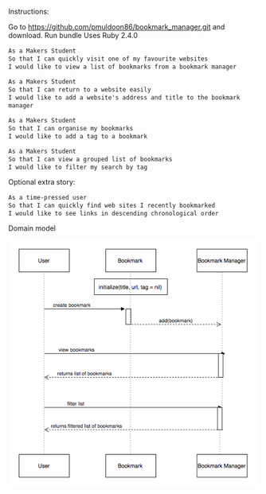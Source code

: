 Instructions:

Go to https://github.com/pmuldoon86/bookmark_manager.git and download.
Run bundle
Uses Ruby 2.4.0


```
As a Makers Student
So that I can quickly visit one of my favourite websites
I would like to view a list of bookmarks from a bookmark manager
```
```
As a Makers Student
So that I can return to a website easily
I would like to add a website's address and title to the bookmark manager
```
```
As a Makers Student
So that I can organise my bookmarks
I would like to add a tag to a bookmark
```
```
As a Makers Student
So that I can view a grouped list of bookmarks
I would like to filter my search by tag
```
Optional extra story:
```
As a time-pressed user
So that I can quickly find web sites I recently bookmarked
I would like to see links in descending chronological order
```
Domain model

![Alt text](https://github.com/JessicaBarclay/bookmark_manager/blob/master/domain_model/sequence_diagram.png "sequence_diagram")
